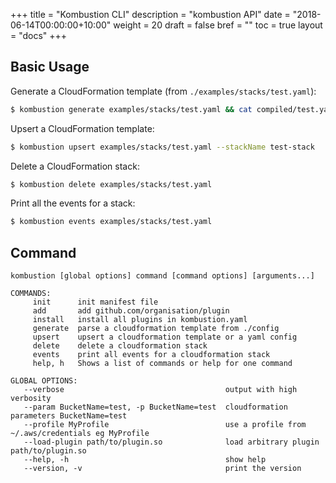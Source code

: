 +++
title = "Kombustion CLI"
description = "kombustion API"
date = "2018-06-14T00:00:00+10:00"
weight = 20
draft = false
bref = ""
toc = true
layout  = "docs"
+++

## Basic Usage

Generate a CloudFormation template (from `./examples/stacks/test.yaml`):

```bash
$ kombustion generate examples/stacks/test.yaml && cat compiled/test.yaml
```

Upsert a CloudFormation template:

```bash
$ kombustion upsert examples/stacks/test.yaml --stackName test-stack
```

Delete a CloudFormation stack:

```bash
$ kombustion delete examples/stacks/test.yaml
```

Print all the events for a stack:

```bash
$ kombustion events examples/stacks/test.yaml
```

## Command

```
kombustion [global options] command [command options] [arguments...]

COMMANDS:
     init      init manifest file
     add       add github.com/organisation/plugin
     install   install all plugins in kombustion.yaml
     generate  parse a cloudformation template from ./config
     upsert    upsert a cloudformation template or a yaml config
     delete    delete a cloudformation stack
     events    print all events for a cloudformation stack
     help, h   Shows a list of commands or help for one command

GLOBAL OPTIONS:
   --verbose                                    output with high verbosity
   --param BucketName=test, -p BucketName=test  cloudformation parameters BucketName=test
   --profile MyProfile                          use a profile from ~/.aws/credentials eg MyProfile
   --load-plugin path/to/plugin.so              load arbitrary plugin path/to/plugin.so
   --help, -h                                   show help
   --version, -v                                print the version
```
